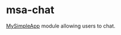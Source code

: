 # msa-chat

[MySimpleApp](https://github.com/mysimpleapp/mysimpleapp) module allowing users to chat.
